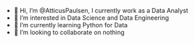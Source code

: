 - 👋 Hi, I’m @AtticusPaulsen, I currently work as a Data Analyst
- 👀 I’m interested in Data Science and Data Engineering
- 🌱 I’m currently learning Python for Data
- 💞️ I’m looking to collaborate on nothing

<!---
AtticusPaulsen/AtticusPaulsen is a ✨ special ✨ repository because its `README.md` (this file) appears on your GitHub profile.
You can click the Preview link to take a look at your changes.
--->
